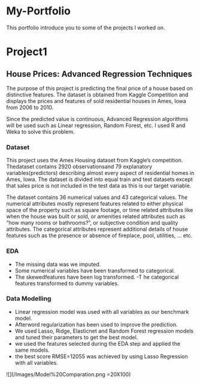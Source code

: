 # My-Portfolio
This portfolio introduce you to some of the projects I worked on.

# Project1
## House Prices: Advanced Regression Techniques

 The purpose of this project is predicting the final price of a house based on distinctive features. The dataset is obtained from Kaggle Competition and displays the prices and features of sold residential houses in Ames, Iowa from 2006 to 2010.
 
 Since the predicted value is continuous, Advanced Regression algorithms will be used such as Linear regression, Random Forest, etc. I used R and Weka  to solve this problem.

### Dataset
This project uses the Ames Housing dataset from Kaggle’s competition. Thedataset contains 2920 observationsand 79 explanatory variables(predictors) describing almost every aspect of residential homes in Ames, Iowa. The dataset is divided into equal train and test datasets except that sales price is not included in the test data as this is our target variable.

The dataset contains 36 numerical values and 43 categorical values. The numerical attributes mostly represent features related to either physical space of the property such as square footage, or time related attributes like when the house was built or sold, or amenities related attributes such as “how many rooms or bathrooms?”, or subjective condition and quality attributes. The categorical attributes represent additional details of house features such as the presence or absence of fireplace, pool, utilities, ... etc.

### EDA
- The missing data was we imputed. 
- Some numerical variables have been transformed to categorical. 
- The skewedfeatures have been log transformed.
-T he categorical features transformed to dummy variables.
### Data Modelling
- Linear regression model was used with all variables as our benchmark model. 
- Afterword regularization has been used to improve the prediction. 
- We used Lasso, Ridge, Elasticnet and Random Forest regression models and tuned their parameters to get the best model. 
- we used the features selected during the EDA step and applied the same models. 
- the best score RMSE=12055 was achieved by using Lasso Regression with all variables.

![](/Images/Model%20Comparation.png =20X100)
